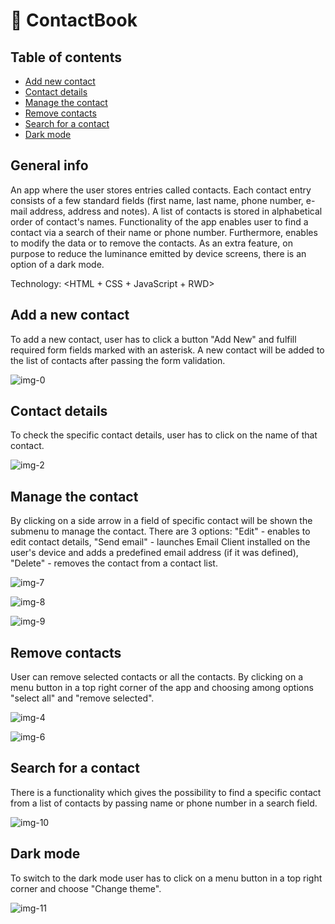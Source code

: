 # :ledger: ContactBook 

## Table of contents 

* [Add new contact](#add-a-new-contact)
* [Contact details](#contact-details)
* [Manage the contact](#manage-the-contact)
* [Remove contacts](#remove-contacts)
* [Search for a contact](#search-for-a-contact)
* [Dark mode](#dark-mode)


## General info
An app where the user stores entries called contacts. Each contact entry consists of a few standard fields (first name, last name, phone number, e-mail address, address and notes). A list of contacts is stored in alphabetical order of contact's names. Functionality of the app enables user to find a contact via a search of their name or phone number. Furthermore, enables to modify the data or to remove the contacts. As an extra feature, on purpose to reduce the luminance emitted by device screens, there is an option of a dark mode.

Technology: <HTML + CSS + JavaScript + RWD>

## Add a new contact
To add a new contact, user has to click a button "Add New" and fulfill required form fields marked with an asterisk. A new contact will be added to the list of contacts after passing the form validation.

![img-0](https://user-images.githubusercontent.com/105418561/178250766-b169dafb-132d-45a9-be41-32ca4ef89397.jpg)

## Contact details
To check the specific contact details, user has to click on the name of that contact.

![img-2](https://user-images.githubusercontent.com/105418561/178250970-5cdffa5e-6dfb-4e99-8c04-96537975b78a.jpg)

## Manage the contact
By clicking on a side arrow in a field of specific contact will be shown the submenu to manage the contact. There are 3 options: "Edit" - enables to edit contact details, "Send email" - launches Email Client installed on the user's device and adds a predefined email address (if it was defined), "Delete" - removes the contact from a contact list.

![img-7](https://user-images.githubusercontent.com/105418561/178251079-ab502e0e-2eb2-4173-b46a-01dfa1b2e797.jpg)

![img-8](https://user-images.githubusercontent.com/105418561/178251152-8cbef727-b7ed-400c-a287-c82c9f5a18fe.jpg)

![img-9](https://user-images.githubusercontent.com/105418561/178251165-13d709d2-9573-4560-b64a-af02940705df.jpg)

## Remove contacts
User can remove selected contacts or all the contacts. By clicking on a menu button in a top right corner of the app and choosing among options "select all" and "remove selected".

![img-4](https://user-images.githubusercontent.com/105418561/178251236-f50803bd-4448-40b5-abb6-fbd97ab9e9e8.jpg)

![img-6](https://user-images.githubusercontent.com/105418561/178251246-e43bf34a-84c3-4d0d-910a-a83a18e11c7a.jpg)

## Search for a contact 
There is a functionality which gives the possibility to find a specific contact from a list of contacts by passing name or phone number in a search field.

![img-10](https://user-images.githubusercontent.com/105418561/178251322-3095d0fc-51fa-4506-98e5-af942a8f1ef7.jpg)

## Dark mode
To switch to the dark mode user has to click on a menu button in a top right corner and choose "Change theme".

![img-11](https://user-images.githubusercontent.com/105418561/178251372-39e53284-8a1e-4cd5-ab5c-b695ee2a1550.jpg)